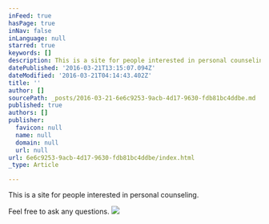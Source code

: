 ```yaml
---
inFeed: true
hasPage: true
inNav: false
inLanguage: null
starred: true
keywords: []
description: This is a site for people interested in personal counseling.
datePublished: '2016-03-21T13:15:07.094Z'
dateModified: '2016-03-21T04:14:43.402Z'
title: ''
author: []
sourcePath: _posts/2016-03-21-6e6c9253-9acb-4d17-9630-fdb81bc4ddbe.md
published: true
authors: []
publisher:
  favicon: null
  name: null
  domain: null
  url: null
url: 6e6c9253-9acb-4d17-9630-fdb81bc4ddbe/index.html
_type: Article

---
```

This is a site for people interested in personal counseling.

Feel free to ask any questions.
![](https://the-grid-user-content.s3-us-west-2.amazonaws.com/2a0bdea6-0a26-4d9c-9661-060bbcdaf611.jpg)